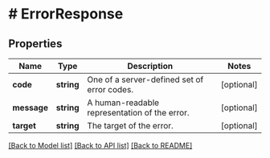 # # ErrorResponse

## Properties

Name | Type | Description | Notes
------------ | ------------- | ------------- | -------------
**code** | **string** | One of a server-defined set of error codes. | [optional] 
**message** | **string** | A human-readable representation of the error. | [optional] 
**target** | **string** | The target of the error. | [optional] 

[[Back to Model list]](../../README.md#documentation-for-models) [[Back to API list]](../../README.md#documentation-for-api-endpoints) [[Back to README]](../../README.md)


